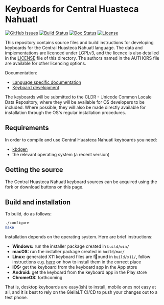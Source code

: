# Keyboards for Central Huasteca Nahuatl

[![GitHub issues](https://img.shields.io/github/issues-raw/giellalt/keyboard-nch)](https://github.com/giellalt/keyboard-nch/issues)
[![Build Status](https://github.com/giellalt/keyboard-nch/workflows/Build%20Keyboards/badge.svg)](https://github.com/giellalt/keyboard-nch/actions)
[![Doc Status](https://github.com/giellalt/keyboard-nch/workflows/Build%20Docs/badge.svg)](https://github.com/giellalt/keyboard-nch/actions)
[![License](https://img.shields.io/github/license/giellalt/keyboard-nch)](https://github.com/giellalt/keyboard-nch/blob/main/LICENSE)

This repository contains source files and build instructions for
developing keyboards for the Central Huasteca Nahuatl language. The data and
implementations are licenced under LGPLv3, and the licence is
also detailed in the [LICENSE](LICENSE) file of this directory. The authors named
in the AUTHORS file are available for other licencing options.

Documentation:

- [Language specific documentation](https://giellalt.github.io/keyboard-nch)
- [Keyboard development](https://giellalt.github.io/keyboards/Overview.html)

The keyboards will be submitted to the CLDR - Unicode Common Locale Data
Repository, where they will be available for OS developers to be
included. Where possible, they will also be made directly available for
installation through the OS's regular installation procedures.

## Requirements

In order to compile and use Central Huasteca Nahuatl keyboards you need:

- [kbdgen](https://github.com/divvun/kbdgen)
- the relevant operating system (a recent version)

## Getting the source

The Central Huasteca Nahuatl keyboard sources can be acquired using the fork or download
buttons on this page.

## Build and installation

To build, do as follows:

```sh
./configure
make
```

Installation depends on the operating system. Here are brief instructions:

- __Windows:__ run the installer package created in `build/win/`
- __macOS:__ run the installer package created in `build/mac/`
- __Linux:__ generated X11 keyboard files are found in `build/x11/`, follow
  instructions e.g.
  [here](https://paulguerin.medium.com/install-an-additional-keyboard-layout-on-x11-58e53aaef1e4)
  on how to install them in the correct place
- __iOS:__ get the keyboard from the keyboard app in the App store
- __Android:__ get the keyboard from the keyboard app in the Play store
- __ChromeOS:__ forthcoming

That is, desktop keyboards are easy(ish) to install, mobile ones not easy at all,
and it is best to rely on the GiellaLT CI/CD to push your changes out to a test phone.

